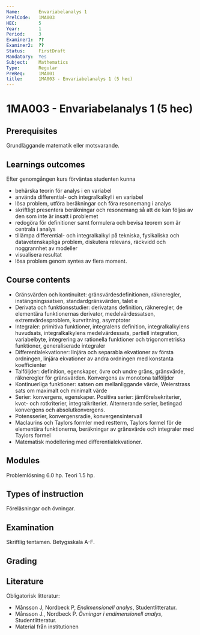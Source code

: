 ```yaml
---
Name:       Envariabelanalys 1
PrelCode:   1MA003
HEC:        5
Year:       1
Period:     3
Examiner1:  ??    
Examiner2:  ??
Status:     FirstDraft
Mandatory:  Yes
Subject:    Mathematics
Type:       Regular
PreReq:     1MA001
title:      1MA003 - Envariabelanalys 1 (5 hec)
---
```


# 1MA003 - Envariabelanalys 1 (5 hec)

## Prerequisites

Grundläggande matematik eller motsvarande. 

## Learnings outcomes

Efter genomgången kurs förväntas studenten kunna

- behärska teorin för analys i en variabel
- använda differential- och integralkalkyl i en variabel
- lösa problem, utföra beräkningar och föra resonemang i analys
- skriftligt presentera beräkningar och resonemang så att de kan följas av den som inte är insatt i problemet
- redogöra för definitioner samt formulera och bevisa teorem som är centrala i analys
- tillämpa differential- och integralkalkyl på tekniska, fysikaliska och datavetenskapliga problem, diskutera relevans, räckvidd och noggrannhet av modeller
- visualisera resultat
- lösa problem genom syntes av flera moment. 


## Course contents

- Gränsvärden och kontinuitet: gränsvärdesdefinitionen, räkneregler, instängningssatsen, standardgränsvärden, talet e
- Derivata och funktionsstudier: derivatans definition, räkneregler, de elementära funktionernas derivator, medelvärdessatsen, extremvärdesproblem, kurvritning, asymptoter
- Integraler: primitiva funktioner, integralens definition, integralkalkylens huvudsats, integralkalkylens medelvärdessats, partiell integration, variabelbyte, integrering av rationella funktioner och trigonometriska funktioner, generaliserade integraler
- Differentialekvationer: linjära och separabla ekvationer av första ordningen, linjära ekvationer av andra ordningen med konstanta koefficienter
- Talföljder: definition, egenskaper, övre och undre gräns, gränsvärde, räkneregler för gränsvärden. Konvergens av monotona talföljder
- Kontinuerliga funktioner: satsen om mellanliggande värde, Weierstrass sats om maximalt och minimalt värde
- Serier: konvergens, egenskaper. Positiva serier: jämförelsekriterier, kvot- och rotkriterier, integralkriteriet. Alternerande serier, betingad konvergens och absolutkonvergens.
- Potensserier, konvergensradie, konvergensintervall
- Maclaurins och Taylors formler med restterm, Taylors formel för de elementära funktionerna, beräkningar av gränsvärde och integraler med Taylors formel
- Matematisk modellering med differentialekvationer. 

## Modules

Problemlösning 6.0 hp. Teori 1.5 hp. 

## Types of instruction

Föreläsningar och övningar. 

## Examination

Skriftlig tentamen. Betygsskala A-F.

## Grading

## Literature

Obligatorisk litteratur: 

- Månsson J, Nordbeck P, *Endimensionell analys*, Studentlitteratur. 
- Månsson J., Nordbeck P. *Övningar i endimensionell analys*, Studentlitteratur. 
- Material från institutionen